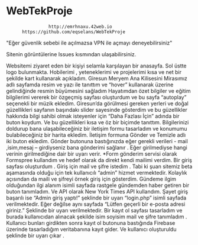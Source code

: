 # WebTekProje


					http://emrhnaxu.42web.io
          https://github.com/eqselans/WebTekProje
                              
"Eğer güvenlik sebebi ile açılmazsa VPN ile açmayı deneyebilirsiniz"

Sitenin görüntülerine Issues kısmından ulaşabilirsiniz.

Websitemi ziyaret eden bir kişiyi selamla karşılayan bir anasayfa. Sol üstte logo bulunmakta.
Hobilerimi , yeteneklerimi ve projelerimi kısa ve net bir şekilde kart kullanarak açıkladım.
Giresun Meryem Ana Kilisesini Mirasımız adlı sayfamda resim ve yazı ile tanıttım ve “hover” kullanarak üzerine gelindiğinde resmin büyümesini sağladım
Hayatımdan özet bilgiler ve eğitim bilgilerimi vererek bir özgeçmiş sayfası oluşturdum ve bu sayfa “autoplay” seçenekli bir müzik ekledim.
Giresun’da görülmesi gereken yerleri ve doğal güzellikleri sayfanın başındakı slider sayesinde gösterdim
ve bu güzellikler hakkında bilgi sahibi olmak isteyenler için “Daha Fazlası İçin” adında bir buton koydum.
Ve bu güzellikleri kısa ve öz bir biçimde tanıttım. 
Bilgilerinizi doldurup bana ulaşabileceğiniz bir iletişim formu tasarladım ve konumumu bulabileceğiniz bir harita ekledim. 
İletişim formuna Gönder ve Temizle adlı iki buton ekledim. Gönder butonuna bastığınızda eğer gerekli verileri  - mail ,isim,mesaj – girdiyseniz bana gönderimi sağlanır . 
Eğer girilmediyse hangi verinin girilmediğine dair bir uyarı verir. 
*Form gönderim servisi olarak Formspree kullandım ve hedef olarak da direkt kendi mailimi verdim.
Bir giriş sayfası oluşturdum . Giriş için mail ve şifre istedim . Tabi ki şuan sitemiz beta aşamasında olduğu için tek kullanıcılı “admin” hizmet vermektedir. 
Kolaylık açısından da maili ve şifreyi örnek giriş için gösterdim.
Gündeme ilgim olduğundan ilgi alanım isimli sayfada rastgele gündemden haber getiren bir buton tanımladım. Ve API olarak New York Times API kullandım.
Şayet giriş başarılı ise “Admin giriş yaptı!” şeklinde bir uyarı “login.php” isimli sayfada verilmektedir. 
Eğer değilse aynı sayfada “Lütfen geçerli bir e-posta adresi giriniz.” Şeklinde bir uyarı verilmektedir.
Bir kayıt ol sayfası tasarladım ve burada kullanıcıdan alınacak şekilde isim soyisim mail ve şifre tanımladım . 
Kullanıcı bunları girdikten sonra kayıt ol butonuna bastığında Firebase üzerinde tasarladığım veritabanına kayıt gider. Ve kullanıcı oluşturuldu şeklinde bir uyarı çıkar . 
